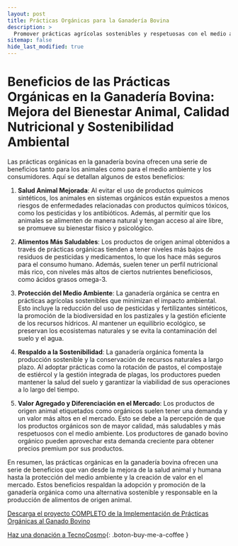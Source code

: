 ```yaml
---
layout: post
title: Prácticas Orgánicas para la Ganadería Bovina
description: >
  Promover prácticas agrícolas sostenibles y respetuosas con el medio ambiente.
sitemap: false
hide_last_modified: true
---
```


# Beneficios de las Prácticas Orgánicas en la Ganadería Bovina: Mejora del Bienestar Animal, Calidad Nutricional y Sostenibilidad Ambiental

Las prácticas orgánicas en la ganadería bovina ofrecen una serie de beneficios tanto para los animales como para el medio ambiente y los consumidores. Aquí se detallan algunos de estos beneficios:

1. **Salud Animal Mejorada**: Al evitar el uso de productos químicos sintéticos, los animales en sistemas orgánicos están expuestos a menos riesgos de enfermedades relacionadas con productos químicos tóxicos, como los pesticidas y los antibióticos. Además, al permitir que los animales se alimenten de manera natural y tengan acceso al aire libre, se promueve su bienestar físico y psicológico.

2. **Alimentos Más Saludables**: Los productos de origen animal obtenidos a través de prácticas orgánicas tienden a tener niveles más bajos de residuos de pesticidas y medicamentos, lo que los hace más seguros para el consumo humano. Además, suelen tener un perfil nutricional más rico, con niveles más altos de ciertos nutrientes beneficiosos, como ácidos grasos omega-3.

3. **Protección del Medio Ambiente**: La ganadería orgánica se centra en prácticas agrícolas sostenibles que minimizan el impacto ambiental. Esto incluye la reducción del uso de pesticidas y fertilizantes sintéticos, la promoción de la biodiversidad en los pastizales y la gestión eficiente de los recursos hídricos. Al mantener un equilibrio ecológico, se preservan los ecosistemas naturales y se evita la contaminación del suelo y el agua.

4. **Respaldo a la Sostenibilidad**: La ganadería orgánica fomenta la producción sostenible y la conservación de recursos naturales a largo plazo. Al adoptar prácticas como la rotación de pastos, el compostaje de estiércol y la gestión integrada de plagas, los productores pueden mantener la salud del suelo y garantizar la viabilidad de sus operaciones a lo largo del tiempo.

5. **Valor Agregado y Diferenciación en el Mercado**: Los productos de origen animal etiquetados como orgánicos suelen tener una demanda y un valor más altos en el mercado. Esto se debe a la percepción de que los productos orgánicos son de mayor calidad, más saludables y más respetuosos con el medio ambiente. Los productores de ganado bovino orgánico pueden aprovechar esta demanda creciente para obtener precios premium por sus productos.

En resumen, las prácticas orgánicas en la ganadería bovina ofrecen una serie de beneficios que van desde la mejora de la salud animal y humana hasta la protección del medio ambiente y la creación de valor en el mercado. Estos beneficios respaldan la adopción y promoción de la ganadería orgánica como una alternativa sostenible y responsable en la producción de alimentos de origen animal.

[Descarga el proyecto COMPLETO de la Implementación de Prácticas Orgánicas al Ganado Bovino](https://www.dropbox.com/scl/fo/ax6a3wuspsk7kkmth9o2w/h?rlkey=unnq9j69bhk02ao3ruyib0f7r&dl=0)
                                                                                

[Haz una donación a TecnoCosmo](https://www.buymeacoffee.com/nain.taleb){: .boton-buy-me-a-coffee }

<object data="../ganadoBovinoOrganico.pdf" width="100%" height="600" type='application/pdf'></object>
